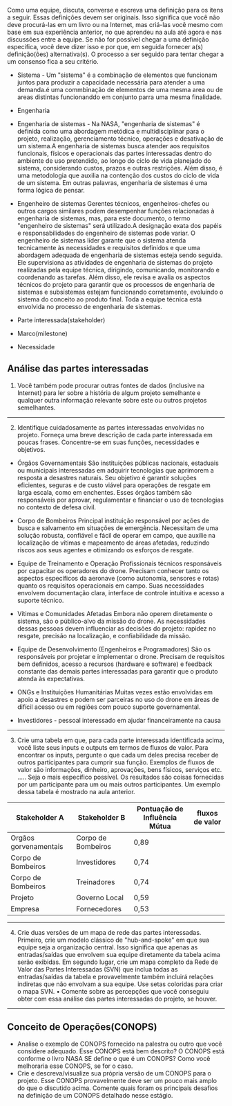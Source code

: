 
Como uma equipe, discuta, converse e escreva uma definição para os itens a seguir. Essas
definições devem ser originais. Isso significa que você não deve procurá-las em um livro ou na
Internet, mas criá-las você mesmo com base em sua experiência anterior, no que aprendeu na aula
até agora e nas discussões entre a equipe. Se não for possível chegar a uma definição específica,
você deve dizer isso e por que, em seguida fornecer a(s) definição(ões) alternativa(s). O processo a
ser seguido para tentar chegar a um consenso fica a seu critério.

- Sistema - Um "sistema" é a combinação de elementos que funcionam juntos para produzir a capacidade necessária para atender a uma demanda.é uma commbinação de elementos de uma mesma area ou de areas distintas funcionanddo em conjunto parra  uma mesma finalidade.

- Engenharia

- Engenharia de sistemas - Na NASA, "engenharia de sistemas" é definida como uma abordagem metódica e multidisciplinar para o projeto, realização, gerenciamento técnico, operações e desativação de um sistema.A engenharia de sistemas busca atender aos requisitos funcionais, físicos e operacionais das partes interessadas dentro do ambiente de uso pretendido, ao longo do ciclo de vida planejado do sistema, considerando custos, prazos e outras restrições. Além disso, é uma metodologia que auxilia na contenção dos custos do ciclo de vida de um sistema. Em outras palavras, engenharia de sistemas é uma forma lógica de pensar.

- Engenheiro de sistemas Gerentes técnicos, engenheiros-chefes ou outros cargos similares podem desempenhar funções relacionadas à engenharia de sistemas, mas, para este documento, o termo "engenheiro de sistemas" será utilizado.A designação exata dos papéis e responsabilidades do engenheiro de sistemas pode variar. O engenheiro de sistemas líder garante que o sistema atenda tecnicamente às necessidades e requisitos definidos e que uma abordagem adequada de engenharia de sistemas esteja sendo seguida. Ele supervisiona as atividades de engenharia de sistemas do projeto realizadas pela equipe técnica, dirigindo, comunicando, monitorando e coordenando as tarefas. Além disso, ele revisa e avalia os aspectos técnicos do projeto para garantir que os processos de engenharia de sistemas e subsistemas estejam funcionando corretamente, evoluindo o sistema do conceito ao produto final. Toda a equipe técnica está envolvida no processo de engenharia de sistemas.

- Parte interessada(stakeholder)

- Marco(milestone)

- Necessidade


## Análise das partes interessadas
1. Você também pode procurar outras fontes de dados (inclusive na Internet) para ler sobre a história de algum projeto semelhante e qualquer outra informação relevante sobre este ou outros projetos semelhantes.

---
 2. Identifique cuidadosamente as partes interessadas envolvidas no projeto. Forneça uma breve descrição de cada parte interessada em poucas frases. Concentre-se em suas funções, necessidades e objetivos.
- Órgãos Governamentais
São instituições públicas nacionais, estaduais ou municipais interessadas em adquirir tecnologias que aprimorem a resposta a desastres naturais. Seu objetivo é garantir soluções eficientes, seguras e de custo viável para operações de resgate em larga escala, como em enchentes. Esses órgãos também são responsáveis por aprovar, regulamentar e financiar o uso de tecnologias no contexto de defesa civil.

- Corpo de Bombeiros
Principal instituição responsável por ações de busca e salvamento em situações de emergência. Necessitam de uma solução robusta, confiável e fácil de operar em campo, que auxilie na localização de vítimas e mapeamento de áreas afetadas, reduzindo riscos aos seus agentes e otimizando os esforços de resgate.

- Equipe de Treinamento e Operação
Profissionais técnicos responsáveis por capacitar os operadores do drone. Precisam conhecer tanto os aspectos específicos da aeronave (como autonomia, sensores e rotas) quanto os requisitos operacionais em campo. Suas necessidades envolvem documentação clara, interface de controle intuitiva e acesso a suporte técnico.

- Vítimas e Comunidades Afetadas
Embora não operem diretamente o sistema, são o público-alvo da missão do drone. As necessidades dessas pessoas devem influenciar as decisões do projeto: rapidez no resgate, precisão na localização, e confiabilidade da missão.

- Equipe de Desenvolvimento (Engenheiros e Programadores)
São os responsáveis por projetar e implementar o drone. Precisam de requisitos bem definidos, acesso a recursos (hardware e software) e feedback constante das demais partes interessadas para garantir que o produto atenda às expectativas.

- ONGs e Instituições Humanitárias
Muitas vezes estão envolvidas em apoio a desastres e podem ser parceiras no uso do drone em áreas de difícil acesso ou em regiões com pouco suporte governamental.

- Investidores - pessoal interessado em ajudar financeiramente na causa


----
3. Crie uma tabela em que, para cada parte interessada identificada acima, você liste seus inputs e outputs em termos de fluxos de valor. Para encontrar os inputs, pergunte o que cada um deles precisa receber de outros participantes para cumprir sua função. Exemplos de fluxos de valor são informações, dinheiro, aprovações, bens físicos, serviços etc. ..... Seja o mais específico possível. Os resultados são coisas fornecidas por um participante para um ou mais outros participantes. Um exemplo dessa tabela é mostrado na aula anterior.

| Stakeholder A | Stakeholder B | Pontuação de Influência Mútua | fluxos de valor |
|----------------|----------------|-------------------------------|-------------------------------|
| Orgãos gorvenamentais | Corpo de Bombeiros |0,89                |     |
| Corpo de Bombeiros    | Investidores              | 0,74                |   |
| Corpo de Bombeiros    | Treinadores              | 0,74                |   |
| Projeto        | Governo Local             | 0,59                |    |
| Empresa        | Fornecedores              | 0,53                |     |

---
4. Crie duas versões de um mapa de rede das partes interessadas. Primeiro, crie um modelo clássico de "hub-and-spoke" em que sua equipe seja a organização central. Isso significa que apenas as entradas/saídas que envolvem sua equipe diretamente da tabela acima serão exibidas. Em segundo lugar, crie um mapa completo da Rede de Valor das Partes Interessadas (SVN) que inclua todas as entradas/saídas da tabela e provavelmente também incluirá relações indiretas que não envolvam a sua equipe. Use setas coloridas para criar o mapa SVN.
• Comente sobre as percepções que você conseguiu obter com essa análise das partes
interessadas do projeto, se houver.

---


## Conceito de Operações(CONOPS)
- Analise o exemplo de CONOPS
fornecido na palestra ou outro que você considere adequado. Esse CONOPS está bem descrito? O CONOPS está
conforme o livro NASA SE define o que é um CONOPS? Como você melhoraria
esse CONOPS, se for o caso.
- Crie e descreva/visualize sua própria versão de um CONOPS para o projeto. Esse CONOPS provavelmente deve ser um pouco mais amplo do que o discutido acima. Comente quais foram os principais desafios na definição de um CONOPS detalhado nesse estágio.
